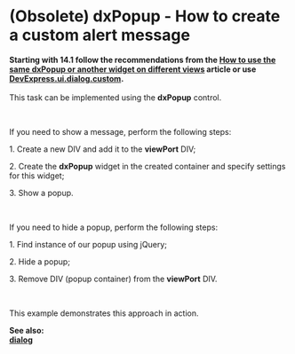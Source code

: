 # (Obsolete) dxPopup - How to create a custom alert message


<p><strong>Starting with 14.1 follow the recommendations from the <a href="https://www.devexpress.com/Support/Center/p/Q557034">How to use the same dxPopup or another widget on different views</a> article or use <a href="http://js.devexpress.com/Documentation/ApiReference/Utils/ui/dialog/Methods/?version=14_1#customoptions">DevExpress.ui.dialog.custom</a>.</strong><br /><br />This task can be implemented using the <strong>dxPopup</strong> control.</p>
<br />
<p>If you need to show a message, perform the following steps:</p>
<p>1. Create a new DIV and add it to the <strong>viewPort</strong> DIV;</p>
<p>2. Create the <strong>dxPopup</strong> widget in the created container and specify settings for this widget;</p>
<p>3. Show a popup.</p>
<br />
<p>If you need to hide a popup, perform the following steps:</p>
<p>1. Find instance of our popup using jQuery;</p>
<p>2. Hide a popup;</p>
<p>3. Remove DIV (popup container) from the <strong>viewPort</strong> DIV.</p>
<br />
<p>This example demonstrates this approach in action.</p>
<p><strong>See also:<br /> </strong><a href="http://phonejs.devexpress.com/Documentation/ApiReference/Widgets/Utils"><strong><u>dialog</u></strong></a></p>

<br/>



